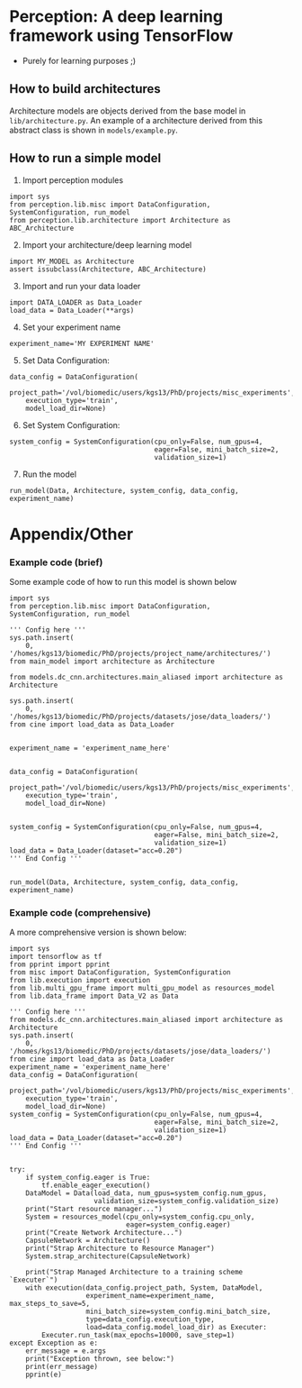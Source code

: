 # Perception: A deep learning framework using TensorFlow

* Purely for learning purposes ;)

## How to build architectures
Architecture models are objects derived from the base model in `lib/architecture.py`. An example of a architecture derived from this abstract class is shown in `models/example.py`.

## How to run a simple model
1. Import perception modules
```
import sys
from perception.lib.misc import DataConfiguration, SystemConfiguration, run_model
from perception.lib.architecture import Architecture as ABC_Architecture
```
2. Import your architecture/deep learning model
```
import MY_MODEL as Architecture
assert issubclass(Architecture, ABC_Architecture)
```
3. Import and run your data loader
```
import DATA_LOADER as Data_Loader
load_data = Data_Loader(**args)
```
4. Set your experiment name
```
experiment_name='MY EXPERIMENT NAME'
```
5. Set Data Configuration:
```
data_config = DataConfiguration(
    project_path='/vol/biomedic/users/kgs13/PhD/projects/misc_experiments',
    execution_type='train',
    model_load_dir=None)
```
6. Set System Configuration:
```
system_config = SystemConfiguration(cpu_only=False, num_gpus=4,
                                    eager=False, mini_batch_size=2,
                                    validation_size=1)
```
7. Run the model
```
run_model(Data, Architecture, system_config, data_config, experiment_name)
```

Appendix/Other
======
### Example code (brief)
Some example code of how to run this model is shown below
```
import sys
from perception.lib.misc import DataConfiguration, SystemConfiguration, run_model

''' Config here '''
sys.path.insert(
    0, '/homes/kgs13/biomedic/PhD/projects/project_name/architectures/')
from main_model import architecture as Architecture

from models.dc_cnn.architectures.main_aliased import architecture as Architecture

sys.path.insert(
    0, '/homes/kgs13/biomedic/PhD/projects/datasets/jose/data_loaders/')
from cine import load_data as Data_Loader


experiment_name = 'experiment_name_here'


data_config = DataConfiguration(
    project_path='/vol/biomedic/users/kgs13/PhD/projects/misc_experiments',
    execution_type='train',
    model_load_dir=None)


system_config = SystemConfiguration(cpu_only=False, num_gpus=4,
                                    eager=False, mini_batch_size=2,
                                    validation_size=1)
load_data = Data_Loader(dataset="acc=0.20")
''' End Config '''


run_model(Data, Architecture, system_config, data_config, experiment_name)
```
### Example code (comprehensive)
A more comprehensive version is shown below:
```
import sys
import tensorflow as tf
from pprint import pprint
from misc import DataConfiguration, SystemConfiguration
from lib.execution import execution
from lib.multi_gpu_frame import multi_gpu_model as resources_model
from lib.data_frame import Data_V2 as Data

''' Config here '''
from models.dc_cnn.architectures.main_aliased import architecture as Architecture
sys.path.insert(
    0, '/homes/kgs13/biomedic/PhD/projects/datasets/jose/data_loaders/')
from cine import load_data as Data_Loader
experiment_name = 'experiment_name_here'
data_config = DataConfiguration(
    project_path='/vol/biomedic/users/kgs13/PhD/projects/misc_experiments',
    execution_type='train',
    model_load_dir=None)
system_config = SystemConfiguration(cpu_only=False, num_gpus=4,
                                    eager=False, mini_batch_size=2,
                                    validation_size=1)
load_data = Data_Loader(dataset="acc=0.20")
''' End Config '''


try:
    if system_config.eager is True:
        tf.enable_eager_execution()
    DataModel = Data(load_data, num_gpus=system_config.num_gpus,
                     validation_size=system_config.validation_size)
    print("Start resource manager...")
    System = resources_model(cpu_only=system_config.cpu_only,
                             eager=system_config.eager)
    print("Create Network Architecture...")
    CapsuleNetwork = Architecture()
    print("Strap Architecture to Resource Manager")
    System.strap_architecture(CapsuleNetwork)

    print("Strap Managed Architecture to a training scheme `Executer`")
    with execution(data_config.project_path, System, DataModel,
                   experiment_name=experiment_name, max_steps_to_save=5,
                   mini_batch_size=system_config.mini_batch_size,
                   type=data_config.execution_type,
                   load=data_config.model_load_dir) as Executer:
        Executer.run_task(max_epochs=10000, save_step=1)
except Exception as e:
    err_message = e.args
    print("Exception thrown, see below:")
    print(err_message)
    pprint(e)

```
